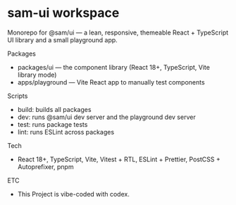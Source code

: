 # sam-ui workspace

Monorepo for @sam/ui — a lean, responsive, themeable React + TypeScript UI library and a small playground app.

Packages

- packages/ui — the component library (React 18+, TypeScript, Vite library mode)
- apps/playground — Vite React app to manually test components

Scripts

- build: builds all packages
- dev: runs @sam/ui dev server and the playground dev server
- test: runs package tests
- lint: runs ESLint across packages

Tech

- React 18+, TypeScript, Vite, Vitest + RTL, ESLint + Prettier, PostCSS + Autoprefixer, pnpm

ETC

- This Project is vibe-coded with codex.
